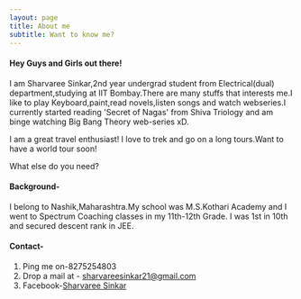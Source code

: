 ```yaml
---
layout: page
title: About me
subtitle: Want to know me?
---
```


#### Hey Guys and Girls out there!

I am Sharvaree Sinkar,2nd year undergrad student from Electrical(dual) department,studying at IIT Bombay.There are many stuffs that interests me.I like to play Keyboard,paint,read novels,listen songs and watch webseries.I currently started reading 'Secret of Nagas' from Shiva Triology and am binge watching Big Bang Theory web-series xD.

I am a great travel enthusiast! I love to trek and go on a long tours.Want to have a world tour soon!

What else do you need?

#### Background-

I belong to Nashik,Maharashtra.My school was M.S.Kothari Academy and I went to Spectrum Coaching classes in my 11th-12th Grade.
I was 1st in 10th and secured descent rank in JEE.

#### Contact-

1. Ping me on-8275254803
2. Drop a mail at - sharvareesinkar21@gmail.com
3. Facebook-[Sharvaree Sinkar](https://www.facebook.com/profile.php?id=100006143535083)
